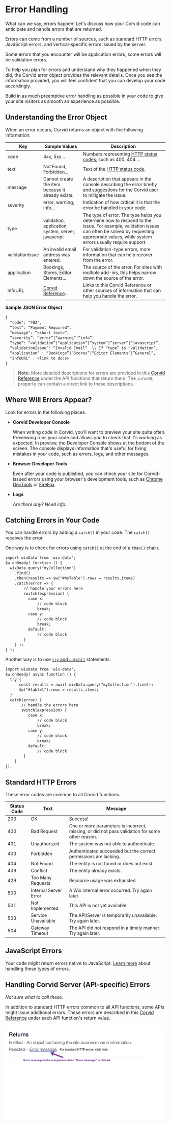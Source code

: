 # Error Handling

What can we say, errors happen! Let's discuss how your Corvid code can anticipate and handle errors that are returned. 

Errors can come from a number of sources, such as standard HTTP errors, JavaScript errors, and vertical-specific errors issued by the server. 

Some errors that you encounter will be application errors, some errors will be validation errors... 

To help you plan for errors and understand why they happened when they did, the Corvid error object provides the relevant details. Once you
see the information provided, you will feel confident that you can develop your code accordingly. 

Build in as much preemptive error handling as possible in your code to give your site visitors as smooth an experience as possible.

## Understanding the Error Object

When an error occurs, Corvid returns an object with the following information. 

| Key | Sample Values             | Description                                       |
| ------ | -----------------------  | ---------------------------------------------- |
| code | 4xx, 5xx... | Numbers representing [HTTP status codes](https://developer.mozilla.org/en-US/docs/Web/HTTP/Status), such as 400, 404.... |
| text | Not Found, Forbidden... | Text of the [HTTP status code](https://developer.mozilla.org/en-US/docs/Web/HTTP/Status). |
| message | Cannot create the item because it already exists. | A description that appears in the console describing the error briefly and suggestions for the Corvid user to mitigate the issue. |
| severity | error, warning, info...  | Indication of how critical it is that the error be handled in your code. |
| type  | validation, application, system, server, javascript  | The type of error. The type helps you determine how to respond to the issue. For example, validation issues can often be solved by requesting appropriate values, while system errors usually require support.|
| validationIssue | An invalid email address was entered.  | For validation-type errors, more information that can help recover from the error. |
| application | Bookings, Stores, Editor Elements...  | The source of the error. For sites with multiple add-ins, this helps narrow down the source of the error. |
| infoURL| [Corvid Reference](https://www.wix.com/corvid/reference/api-overview)...  | Links to this Corvid Reference or other sources of information that can help you handle the error. |


**Sample JSON Error Object**

    {
      "code": "402",
      “text”: “Payment Required”, 
      "message": “<short text>”,
      “severity”: “error”|“warning”|“info”,
      “type”: “validation”|“application”|“system”|“server”|“javascript”,
      “validationIssue”: “Invalid Email”  \\ If “type” is “validation”,
      “application” : “Bookings”|“Stores”|“Editor Elements”|”General”,
      "infoURL" : <link to docs>
    }


> **Note:** More detailed descriptions for errors are provided in this [Corvid Reference](https://www.wix.com/corvid/reference/api-overview) under the API functions that return them. The `infoURL` property can contain a direct link to these descriptions.

## Where Will Errors Appear?

Look for errors in the following places.

*    **Corvid Developer Console**

     When writing code in Corvid, you'll want to preview your site quite often. Previewing runs your code and allows you to check that it's working as expected. In preview, the Developer Console shows at the bottom of the screen. The console displays information that's useful for fixing mistakes in your code, such as errors, logs, and other messages.

*    **Browser Developer Tools**

     Even after your code is published, you can check your site for Corvid-issued errors using your browser's development tools, such as [Chrome DevTools](https://developers.google.com/web/tools/chrome-devtools/open) or [FireFox](https://developer.mozilla.org/en-US/docs/Tools). 

*    **Logs**

     *Are there any? Need info.*

## Catching Errors in Your Code

You can handle errors by adding a `catch()` in your code. The `catch()` receives the error.

One way is to check for errors using `catch()` at the end of a [`then()`](https://support.wix.com/en/article/corvid-working-with-promises#error-handling483) chain. 

    import wixData from 'wix-data';
    $w.onReady( function () {
      wixData.query("myCollection")
        .find()
        .then(results => $w("#myTable").rows = results.items)
        .catch(error => {
            // handle your errors here
            switch(expression) {
              case x:
                  // code block
                  break;
              case y:
                  // code block
                  break;
              default:
                  // code block
            }
        } );
    } );

Another way is to use [`try` and `catch()`](https://support.wix.com/en/article/corvid-working-with-promises#error-handling) statements. 

    import wixData from 'wix-data';
    $w.onReady( async function () { 
      try {
          const results = await wixData.query("myCollection").find(); 
          $w("#table1").rows = results.items;
      }
      catch(error) {
           // handle the errors here
           switch(expression) {
              case x:
                  // code block
                  break;
              case y:
                  // code block
                  break;
              default:
                  // code block
            }
        }
    });

## Standard HTTP Errors

These error codes are common to all Corvid functions. 

| Status Code | Text              | Message                                       |
| ------ | -----------------------  | ---------------------------------------------- |
| 200  | OK                       | Success! |
| 400  | Bad Request              | One or more parameters is incorrect, missing, or did not pass validation for some other reason. |
| 401  | Unauthorized             | The system was not able to authenticate.|
| 403  | Forbidden                | Authenticated succeeded but the correct permissions are lacking. |
| 404  | Not Found                | The entity is not found or does not exist. |
| 409  | Conflict                 | The entity already exists. |
| 429  | Too Many Requests        | Resource usage was exhausted. |
| 500  | Internal Server Error    | A Wix internal error occurred. Try again later. |
| 501  | Not Implemented          | This API is not yet available. |
| 503  | Service Unavailable      | The API/Server is temporarily unavailable. Try again later. |
| 504  | Gateway Timeout          | The API did not respond in a timely manner. Try again later. |


## JavaScript Errors

Your code might return errors native to JavaScript. [Learn more](https://www.w3schools.com/jsref/jsref_obj_error.asp) about handling these types of errors.


## Handling Corvid Server (API-specific) Errors

*Not sure what to call these.*

In addition to standard HTTP errors common to all API functions, some APIs might issue additional errors. These errors are described in this  [Corvid Reference](https://www.wix.com/corvid/reference/api-overview) under each API function's return value.  

![alt_text](../media/error-table.png)
